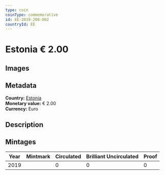 ```yaml
---
type: coin
coinType: commemorative
id: EE-2019-200-002
countryId: EE
---
```


# Estonia € 2.00

## Images


## Metadata

**Country:** [Estonia](../../Countries/Estonia/index.md)\
**Monetary value:** € 2.00\
**Currency:** Euro

## Description


## Mintages

| Year | Mintmark | Circulated | Brilliant Uncirculated | Proof |
| ---- | -------- | ---------- | ---------------------- | ----- |
| 2019 |  | 0| 0 | 0 |
